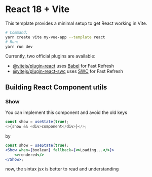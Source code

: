 # React 18 + Vite

This template provides a minimal setup to get React working in Vite.

```bash
# Command:
yarn create vite my-vue-app --template react
# Run:
yarn run dev
```

Currently, two official plugins are available:

-   [@vitejs/plugin-react](https://github.com/vitejs/vite-plugin-react/blob/main/packages/plugin-react/README.md) uses [Babel](https://babeljs.io/) for Fast Refresh
-   [@vitejs/plugin-react-swc](https://github.com/vitejs/vite-plugin-react-swc) uses [SWC](https://swc.rs/) for Fast Refresh

## Building React Component utils

### Show

You can implement this component and avoid the old keys

```javascript
const show = useState(true);
<>{show && <div>component</div>}</>;
```

by

```jsx
const show = useState(true);
<Show when={boolean} fallback={<>Loading...</>}>
    <>rendered</>
</Show>;
```

now, the sintax jsx is better to read and understanding
